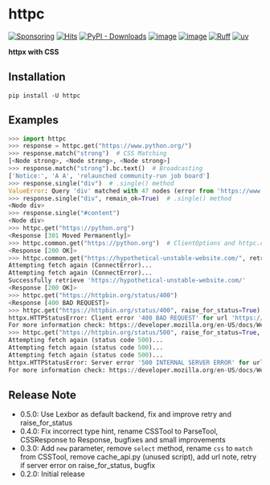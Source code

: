 # httpc

[![Sponsoring](https://img.shields.io/badge/Sponsoring-Patreon-blue?logo=patreon&logoColor=white)](https://www.patreon.com/ilotoki0804)
[![Hits](https://hits.seeyoufarm.com/api/count/incr/badge.svg?url=https%3A%2F%2Fgithub.com%2Filotoki0804%2Fhttpc&count_bg=%2379C83D&title_bg=%23555555&icon=&icon_color=%23E7E7E7&title=hits&edge_flat=false)](https://github.com/ilotoki0804/httpc)
[![PyPI - Downloads](https://img.shields.io/pypi/dm/httpc)](https://pypi.org/project/httpc/)
[![image](https://img.shields.io/pypi/l/httpc.svg)](https://github.com/ilotoki0804/httpc/blob/main/LICENSE)
[![image](https://img.shields.io/pypi/pyversions/httpc.svg)](https://pypi.org/project/httpc/)
[![Ruff](https://img.shields.io/endpoint?url=https://raw.githubusercontent.com/astral-sh/ruff/main/assets/badge/v2.json)](https://github.com/ilotoki0804/httpc/blob/main/pyproject.toml)
[![uv](https://img.shields.io/endpoint?url=https://raw.githubusercontent.com/astral-sh/uv/main/assets/badge/v0.json)](https://github.com/ilotoki0804/httpc/blob/main/pyproject.toml)

**httpx with CSS**

## Installation

```console
pip install -U httpc
```

## Examples

```python
>>> import httpc
>>> response = httpc.get("https://www.python.org/")
>>> response.match("strong")  # CSS Matching
[<Node strong>, <Node strong>, <Node strong>]
>>> response.match("strong").bc.text()  # Broadcasting
['Notice:', 'A A', 'relaunched community-run job board']
>>> response.single("div")  # .single() method
ValueError: Query 'div' matched with 47 nodes (error from 'https://www.python.org/').
>>> response.single("div", remain_ok=True)  # .single() method
<Node div>
>>> response.single("#content")
<Node div>
>>> httpc.get("https://python.org")
<Response [301 Moved Permanently]>
>>> httpc.common.get("https://python.org")  # ClientOptions and httpc.common
<Response [200 OK]>
>>> httpc.common.get("https://hypothetical-unstable-website.com/", retry=5)  # retry parameter
Attempting fetch again (ConnectError)...
Attempting fetch again (ConnectError)...
Successfully retrieve 'https://hypothetical-unstable-website.com/'
<Response [200 OK]>
>>> httpc.get("https://httpbin.org/status/400")
<Response [400 BAD REQUEST]>
>>> httpc.get("https://httpbin.org/status/400", raise_for_status=True)  # raise_for_status as parameter
httpx.HTTPStatusError: Client error '400 BAD REQUEST' for url 'https://httpbin.org/status/400'
For more information check: https://developer.mozilla.org/en-US/docs/Web/HTTP/Status/400
>>> httpc.get("https://httpbin.org/status/500", raise_for_status=True, retry=3)
Attempting fetch again (status code 500)...
Attempting fetch again (status code 500)...
Attempting fetch again (status code 500)...
httpx.HTTPStatusError: Server error '500 INTERNAL SERVER ERROR' for url 'https://httpbin.org/status/500'
For more information check: https://developer.mozilla.org/en-US/docs/Web/HTTP/Status/500
```

## Release Note

* 0.5.0: Use Lexbor as default backend, fix and improve retry and raise_for_status
* 0.4.0: Fix incorrect type hint, rename CSSTool to ParseTool, CSSResponse to Response, bugfixes and small improvements
* 0.3.0: Add `new` parameter, remove `select` method, rename `css` to `match` from CSSTool, remove cache_api.py (unused script), add url note, retry if server error on raise_for_status, bugfix
* 0.2.0: Initial release
